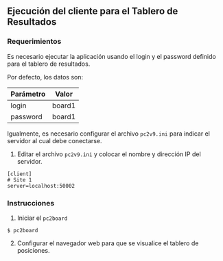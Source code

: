## Ejecución del cliente para el Tablero de Resultados


### Requerimientos

Es necesario ejecutar la aplicación usando el login y el password
definido para el tablero de resultados.

Por defecto, los datos son:

| Parámetro | Valor    |
| --------- | -------- |
| login     | board1   |
| password  | board1   |


Igualmente, es necesario configurar el archivo ``pc2v9.ini`` para indicar el servidor al cual debe conectarse.

1. Editar el archivo ``pc2v9.ini`` y colocar el nombre y dirección IP del servidor.
  ```
  [client]
  # Site 1
  server=localhost:50002
  ```

### Instrucciones

1. Iniciar el ``pc2board``
  ```
  $ pc2board
  ```
  
2. Configurar el navegador web para que se visualice el tablero de posiciones.